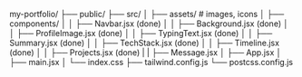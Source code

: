 my-portfolio/
├── public/
├── src/
│   ├── assets/                # images, icons
│   ├── components/
│   │   ├── Navbar.jsx (done)
│   │   ├── Background.jsx (done)
│   │   ├── ProfileImage.jsx (done)
│   │   ├── TypingText.jsx (done)
│   │   ├── Summary.jsx (done)
│   │   ├── TechStack.jsx (done)
│   │   ├── Timeline.jsx (done)
│   │   ├── Projects.jsx (done)
|   |   ├── Message.jsx 
│   ├── App.jsx
│   ├── main.jsx
│   └── index.css
├── tailwind.config.js
└── postcss.config.js
